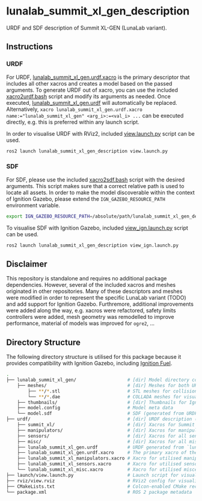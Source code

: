 # lunalab_summit_xl_gen_description

URDF and SDF description of Summit XL-GEN (LunaLab variant).

<!-- <p align="left" float="middle">
  <img width="50.0%" src="lunalab_summit_xl_gen/thumbnails/1.png" alt="Visualisation of lunalab_summit_xl_gen URDF in RViz2"/>
</p> -->

## Instructions

### URDF

For URDF, [lunalab_summit_xl_gen.urdf.xacro](./urdf/lunalab_summit_xl_gen.urdf.xacro) is the primary descriptor that includes all other xacros and creates a model based on the passed arguments. To generate URDF out of xacro, you can use the included [xacro2urdf.bash](./scripts/xacro2urdf.bash) script and modify its arguments as needed. Once executed, [lunalab_summit_xl_gen.urdf](./urdf/lunalab_summit_xl_gen.urdf) will automatically be replaced. Alternatively, `xacro lunalab_summit_xl_gen.urdf.xacro name:="lunalab_summit_xl_gen" <arg_i>:=<val_i> ...` can be executed directly, e.g. this is preferred within any launch script.

In order to visualise URDF with RViz2, included [view.launch.py](./launch/view.launch.py) script can be used.
```bash
ros2 launch lunalab_summit_xl_gen_description view.launch.py
```

### SDF

For SDF, please use the included [xacro2sdf.bash](./scripts/xacro2sdf.bash) script with the desired arguments. This script makes sure that a correct relative path is used to locate all assets. In order to make the model discoverable within the context of Ignition Gazebo, please extend the `IGN_GAZEBO_RESOURCE_PATH` environment variable.
```bash
export IGN_GAZEBO_RESOURCE_PATH=/absolute/path/lunalab_summit_xl_gen_description:${IGN_GAZEBO_RESOURCE_PATH}
```

To visualise SDF with Ignition Gazebo, included [view_ign.launch.py](./launch/view_ign.launch.py) script can be used.
```bash
ros2 launch lunalab_summit_xl_gen_description view_ign.launch.py
```

## Disclaimer

This repository is standalone and requires no additional package dependencies. However, several of the included xacros and meshes originated in other repositories. Many of these descriptors and meshes were modified in order to represent the specific LunaLab variant (TODO) and add support for Ignition Gazebo. Furthremore, additional improvements were added along the way, e.g. xacros were refactored, safety limits controllers were added, mesh geometry was remodelled to improve performance, material of models was improved for `ogre2`, ...

## Directory Structure

The following directory structure is utilised for this package because it provides compatibility with Ignition Gazebo, including [Ignition Fuel](https://app.ignitionrobotics.org).

```bash
.
├── lunalab_summit_xl_gen/                   # [dir] Model directory compatible with Ignition Fuel
    ├── meshes/                              # [dir] Meshes for both URDF and SDF
        ├── **/*.stl                         # STL meshes for collision geometry
        └── **/*.dae                         # COLLADA meshes for visuals
    ├── thumbnails/                          # [dir] Thumbnails for Ignition Fuel
    ├── model.config                         # Model meta data
    └── model.sdf                            # SDF (generated from URDF)
├── urdf/                                    # [dir] URDF description (xacros)
    ├── summit_xl/                           # [dir] Xacros for Summit XL
    ├── manipulators/                        # [dir] Xacros for manipulators (e.g. Kinova j2s7s300)
    ├── sensors/                             # [dir] Xacros for all sensors
    ├── misc/                                # [dir] Xacros for all miscellaneous additions to the platform
    ├── lunalab_summit_xl_gen.urdf           # URDF generated from `lunalab_summit_xl_gen.urdf.xacro`
    ├── lunalab_summit_xl_gen.urdf.xacro     # The primary xacro of the robot
    ├── lunalab_summit_xl_manipulators.xacro # Xacro for utilised manipulators
    ├── lunalab_summit_xl_sensors.xacro      # Xacro for utilised sensors
    └── lunalab_summit_xl_misc.xacro         # Xacro for utilised miscellaneous additions
├── launch/view.launch.py                    # Launch script for visualising URDF with RViz2
├── rviz/view.rviz                           # RViz2 config for visualising URDF 
├── CMakeLists.txt                           # Colcon-enabled CMake recipe
└── package.xml                              # ROS 2 package metadata
```
